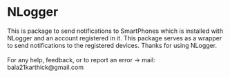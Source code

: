 <h1>NLogger</h1>

<body> This is package to send notifications to SmartPhones 
which is installed with NLogger and an account registered in it.
This package serves as a wrapper to send notifications to the registered devices.
Thanks for using NLogger.
</body>

<br>
<br>


<footer>
For any help, feedback, or to report an error -> mail: bala21karthick@gmail.com
</footer>